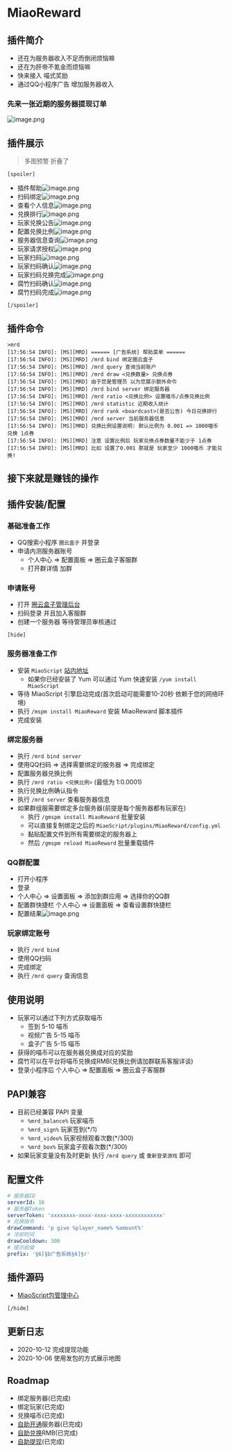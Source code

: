 # MiaoReward

## 插件简介
- 还在为服务器收入不足而倒闭烦恼嘛
- 还在为肝帝不氪金而烦恼嘛
- 快来接入 喵式奖励
- 通过QQ小程序广告 增加服务器收入

### 先来一张近期的服务器提现订单

![image.png](https://i.loli.net/2020/10/16/LmXAklot43WOy1P.png)

## 插件展示

> 多图预警 折叠了

`[spoiler]`

- 插件帮助![image.png](https://i.loli.net/2020/09/12/uNbwO2sCVriZzJx.png)
- 扫码绑定![image.png](https://i.loli.net/2020/09/13/hOtyV8bP9kGeuCD.png)
- 查看个人信息![image.png](https://i.loli.net/2020/09/12/bTLGjQC7eqxAUSi.png)
- 兑换排行![image.png](https://i.loli.net/2020/09/12/zNbgKQChtj7IikD.png)
- 玩家兑换公告![image.png](https://i.loli.net/2020/09/12/JWFoUtwXBSP6fcA.png)
- 配置兑换比例![image.png](https://i.loli.net/2020/09/12/HpGVWErwZ7YTBxK.png)
- 服务器信息查询![image.png](https://i.loli.net/2020/09/12/CbvSDfg4BF39PLI.png)
- 玩家请求授权![image.png](https://i.loli.net/2020/09/24/QH6Dfp8RYJC5BtL.png)
- 玩家扫码![image.png](https://i.loli.net/2020/09/24/LSuhamJ4ji12EzM.png)
- 玩家扫码确认![image.png](https://i.loli.net/2020/09/24/sKjAl3tImg7buHe.png)
- 玩家扫码兑换完成![image.png](https://i.loli.net/2020/09/24/JG2SBtgHLzNeaEO.png)
- 腐竹扫码确认![image.png](https://i.loli.net/2020/09/24/c7sS18KJvQ3MRuZ.png)
- 腐竹扫码完成![image.png](https://i.loli.net/2020/09/24/RtsoSdV7j6OmE8Q.png)

`[/spoiler]`

## 插件命令
```
>mrd
[17:56:54 INFO]: [MS][MRD] ====== [广告系统] 帮助菜单 ======
[17:56:54 INFO]: [MS][MRD] /mrd bind 绑定圈云盒子
[17:56:54 INFO]: [MS][MRD] /mrd query 查询当前账户
[17:56:54 INFO]: [MS][MRD] /mrd draw <兑换数量> 兑换点券
[17:56:54 INFO]: [MS][MRD] 由于您是管理员 以为您展示额外命令
[17:56:54 INFO]: [MS][MRD] /mrd bind server 绑定服务器
[17:56:54 INFO]: [MS][MRD] /mrd ratio <兑换比例> 设置喵币/点券兑换比例
[17:56:54 INFO]: [MS][MRD] /mrd statistic 近期收入统计
[17:56:54 INFO]: [MS][MRD] /mrd rank <boardcast>(是否公告) 今日兑换排行
[17:56:54 INFO]: [MS][MRD] /mrd server 当前服务器信息
[17:56:54 INFO]: [MS][MRD] 兑换比例设置说明: 默认比例为 0.001 => 1000喵币 兑换 1点券
[17:56:54 INFO]: [MS][MRD] 注意 设置比例后 玩家兑换点券数量不能少于 1点券
[17:56:54 INFO]: [MS][MRD] 比如 设置了0.001 那就是 玩家至少 1000喵币 才能兑换!
```

## 接下来就是赚钱的操作

## 插件安装/配置

### 基础准备工作
- QQ搜索小程序 `圈云盒子` 并登录
- 申请内测服务器账号
  - 个人中心 => 配置面板 => 圈云盒子客服群
  - 打开群详情 加群

### 申请账号
- 打开 [圈云盒子管理后台](https://reward.yumc.pw)
- 扫码登录 并且加入客服群
- 创建一个服务器 等待管理员审核通过

`[hide]`

### 服务器准备工作
- 安装 `MiaoScript` [站内地址](https://www.mcbbs.net/thread-774401-1-1.html)
  - 如果你已经安装了 Yum 可以通过 Yum 快速安装 `/yum install MiaoScript`
- 等待 MiaoScript 引擎启动完成(首次启动可能需要10-20秒 依赖于您的网络环境)
- 执行 `/mspm install MiaoReward` 安装 MiaoReward 脚本插件
- 完成安装

### 绑定服务器
- 执行 `/mrd bind server`
- 使用QQ扫码 => 选择需要绑定的服务器 => 完成绑定
- 配置服务器兑换比例
- 执行 `/mrd ratio <兑换比例>` (最低为 1:0.0001)
- 执行兑换比例确认指令
- 执行 `/mrd server` 查看服务器信息
- 如果群组服需要绑定多台服务器(前提是每个服务器都有玩家在)
  - 执行 `/gmspm install MiaoReward` 批量安装
  - 可以直接复制绑定之后的 `MiaoScript/plugins/MiaoReward/config.yml`
  - 黏贴配置文件到所有需要绑定的服务器上
  - 然后 `/gmspm reload MiaoReward` 批量重载插件

### QQ群配置
- 打开小程序
- 登录
- 个人中心 => 设置面板 => 添加到群应用 => 选择你的QQ群
- 配置群快捷栏 个人中心 => 设置面板 => 查看设置群快捷栏
- 配置结果![image.png](https://i.loli.net/2020/09/24/C5ReMOo29mFbVAl.png)

### 玩家绑定账号
- 执行 `/mrd bind`
- 使用QQ扫码
- 完成绑定
- 执行 `/mrd query` 查询信息

## 使用说明
- 玩家可以通过下列方式获取喵币
  - 签到 5-10 喵币
  - 视频广告 5-15 喵币
  - 盒子广告 5-15 喵币
- 获得的喵币可以在服务器兑换成对应的奖励
- 腐竹可以在平台将喵币兑换成RMB(兑换比例请加群联系客服详谈)
- 登录小程序后 个人中心 => 配置面板 => 圈云盒子客服群

## PAPI兼容
- 目前已经兼容 PAPI 变量
  - `%mrd_balance%` 玩家喵币
  - `%mrd_sign%` 玩家签到(*/1)
  - `%mrd_video%` 玩家视频观看次数(*/300)
  - `%mrd_box%` 玩家盒子观看次数(*/300)
- 如果玩家变量没有及时更新 执行 `/mrd query` 或 `重新登录游戏` 即可

## 配置文件

```yml
# 服务器ID
serverId: 16
# 服务器Token
serverToken: 'xxxxxxxx-xxxx-xxxx-xxxx-xxxxxxxxxxxx'
# 兑换指令
drawCommand: 'p give %player_name% %amount%'
# 冷却时间
drawCooldown: 300
# 提示前缀
prefix: '§6[§b广告系统§6]§r'
```

## 插件源码

- [MiaoScript包管理中心](https://git.yumc.pw/circlecloud/ms/src/branch/master/packages/plugins/src/MiaoReward.ts)

`[/hide]`

## 更新日志
- 2020-10-12 完成提现功能
- 2020-10-06 使用发包的方式展示地图

## Roadmap
- 绑定服务器(已完成)
- 绑定玩家(已完成)
- 兑换喵币(已完成)
- [自助开通](https://reward.yumc.pw)服务器(已完成)
- [自助兑换](https://reward.yumc.pw)RMB(已完成)
- [自助提现](https://reward.yumc.pw)(已完成)
